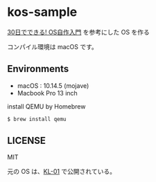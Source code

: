 # kos-sample

[30日でできる! OS自作入門](https://www.amazon.co.jp/gp/product/B00IR1HYI0) を参考にした OS を作る

コンパイル環境は macOS です。

## Environments

- macOS : 10.14.5 (mojave)
- Macbook Pro 13 inch

install QEMU by Homebrew

```bash
$ brew install qemu
```

## LICENSE

MIT

元の OS は、[KL-01](https://osdn.net/projects/hige/docs/license/ja/1/license.html) で公開されている。
